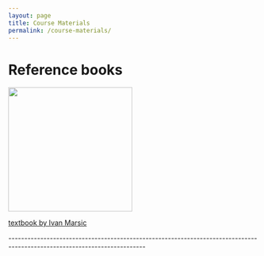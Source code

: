 ```yaml
---
layout: page
title: Course Materials
permalink: /course-materials/
---
```

# Reference books
<div class="resource--image-cover-container">
            <img src="/SE99/_images/soft.jpg" width="250" class="resource--image-cover">
            <p><a href="https://www.ece.rutgers.edu/~marsic/books/SE/book-SE_marsic.pdf">textbook by Ivan Marsic</a></p>
</div>
-------------------------------------------------------------------------------------------------------------------------